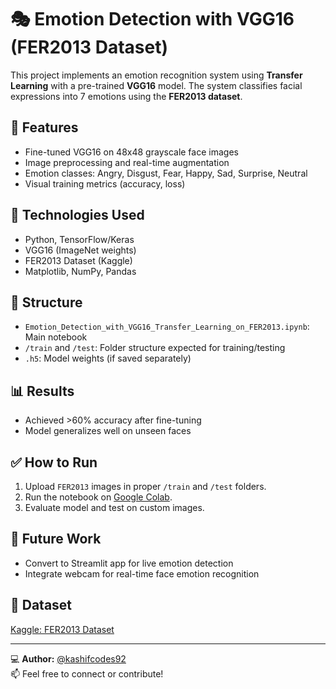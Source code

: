 # 🎭 Emotion Detection with VGG16 (FER2013 Dataset)

This project implements an emotion recognition system using **Transfer Learning** with a pre-trained **VGG16** model. The system classifies facial expressions into 7 emotions using the **FER2013 dataset**.

## 📌 Features
- Fine-tuned VGG16 on 48x48 grayscale face images
- Image preprocessing and real-time augmentation
- Emotion classes: Angry, Disgust, Fear, Happy, Sad, Surprise, Neutral
- Visual training metrics (accuracy, loss)

## 🚀 Technologies Used
- Python, TensorFlow/Keras
- VGG16 (ImageNet weights)
- FER2013 Dataset (Kaggle)
- Matplotlib, NumPy, Pandas

## 📁 Structure
- `Emotion_Detection_with_VGG16_Transfer_Learning_on_FER2013.ipynb`: Main notebook
- `/train` and `/test`: Folder structure expected for training/testing
- `.h5`: Model weights (if saved separately)

## 📊 Results
- Achieved >60% accuracy after fine-tuning
- Model generalizes well on unseen faces


## ✅ How to Run
1. Upload `FER2013` images in proper `/train` and `/test` folders.
2. Run the notebook on [Google Colab](https://colab.research.google.com/).
3. Evaluate model and test on custom images.

## 📌 Future Work
- Convert to Streamlit app for live emotion detection
- Integrate webcam for real-time face emotion recognition

## 🔗 Dataset
[Kaggle: FER2013 Dataset](https://www.kaggle.com/datasets/msambare/fer2013)

---

💻 **Author:** [@kashifcodes92](https://github.com/kashifcodes92)  
📫 Feel free to connect or contribute!
